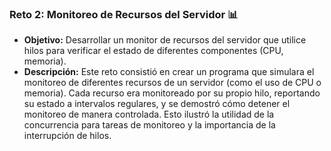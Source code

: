 ### Reto 2: Monitoreo de Recursos del Servidor 📊
-   **Objetivo:** Desarrollar un monitor de recursos del servidor que utilice hilos para verificar el estado de diferentes componentes (CPU, memoria).
-   **Descripción:** Este reto consistió en crear un programa que simulara el monitoreo de diferentes recursos de un servidor (como el uso de CPU o memoria). Cada recurso era monitoreado por su propio hilo, reportando su estado a intervalos regulares, y se demostró cómo detener el monitoreo de manera controlada. Esto ilustró la utilidad de la concurrencia para tareas de monitoreo y la importancia de la interrupción de hilos.
